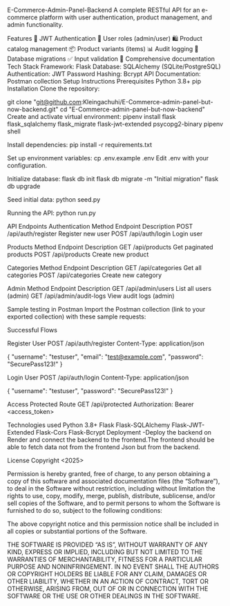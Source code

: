 E-Commerce-Admin-Panel-Backend
A complete RESTful API for an e-commerce platform with user authentication, product management, and admin functionality.

Features
🔐 JWT Authentication
👥 User roles (admin/user)
🛍️ Product catalog management
📦 Product variants (items)
📊 Audit logging
🔄 Database migrations
✅ Input validation
📝 Comprehensive documentation
Tech Stack
Framework: Flask
Database: SQLAlchemy (SQLite/PostgreSQL)
Authentication: JWT
Password Hashing: Bcrypt
API Documentation: Postman collection
Setup Instructions
Prerequisites
Python 3.8+
pip
Installation
Clone the repository:

git clone "git@github.com:Kleingachuhi/E-Commerce-admin-panel-but-now-backend.git"
cd "E-Commerce-admin-panel-but-now-backend"
Create and activate virtual environment: pipenv install flask flask_sqlalchemy flask_migrate flask-jwt-extended psycopg2-binary pipenv shell

Install dependencies: pip install -r requirements.txt

Set up environment variables: cp .env.example .env Edit .env with your configuration.

Initialize database: flask db init flask db migrate -m "Initial migration" flask db upgrade

Seed initial data: python seed.py

Running the API: python run.py

API Endpoints
Authentication Method Endpoint Description POST /api/auth/register Register new user POST /api/auth/login Login user

Products Method Endpoint Description GET /api/products Get paginated products POST /api/products Create new product

Categories Method Endpoint Description GET /api/categories Get all categories POST /api/categories Create new category

Admin Method Endpoint Description GET /api/admin/users List all users (admin) GET /api/admin/audit-logs View audit logs (admin)

Sample testing in Postman
Import the Postman collection (link to your exported collection) with these sample requests:

Successful Flows

Register User POST /api/auth/register Content-Type: application/json

{ "username": "testuser", "email": "test@example.com", "password": "SecurePass123!" }

Login User POST /api/auth/login Content-Type: application/json

{ "username": "testuser", "password": "SecurePass123!" }

Access Protected Route GET /api/protected Authorization: Bearer <access_token>

Technologies used
Python 3.8+
Flask
Flask-SQLAlchemy
Flask-JWT-Extended
Flask-Cors
Flask-Bcrypt
Deployment
-Deploy the backend on Render and connect the backend to the frontend.The frontend should be able to fetch data not from the frontend Json but from the backend.

License
Copyright <2025>

Permission is hereby granted, free of charge, to any person obtaining a copy of this software and associated documentation files (the “Software”), to deal in the Software without restriction, including without limitation the rights to use, copy, modify, merge, publish, distribute, sublicense, and/or sell copies of the Software, and to permit persons to whom the Software is furnished to do so, subject to the following conditions:

The above copyright notice and this permission notice shall be included in all copies or substantial portions of the Software.

THE SOFTWARE IS PROVIDED “AS IS”, WITHOUT WARRANTY OF ANY KIND, EXPRESS OR IMPLIED, INCLUDING BUT NOT LIMITED TO THE WARRANTIES OF MERCHANTABILITY, FITNESS FOR A PARTICULAR PURPOSE AND NONINFRINGEMENT. IN NO EVENT SHALL THE AUTHORS OR COPYRIGHT HOLDERS BE LIABLE FOR ANY CLAIM, DAMAGES OR OTHER LIABILITY, WHETHER IN AN ACTION OF CONTRACT, TORT OR OTHERWISE, ARISING FROM, OUT OF OR IN CONNECTION WITH THE SOFTWARE OR THE USE OR OTHER DEALINGS IN THE SOFTWARE.
